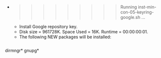 * >>>>>>>>> Running inst-min-con-05-keyring-google.sh ...
  * Install Google repository key.
  * Disk size = 961728K. Space Used = 16K. Runtime = 00:00:00:01.
  * The following NEW packages will be installed:
  ```bash
dirmngr* gnupg*
  ```
